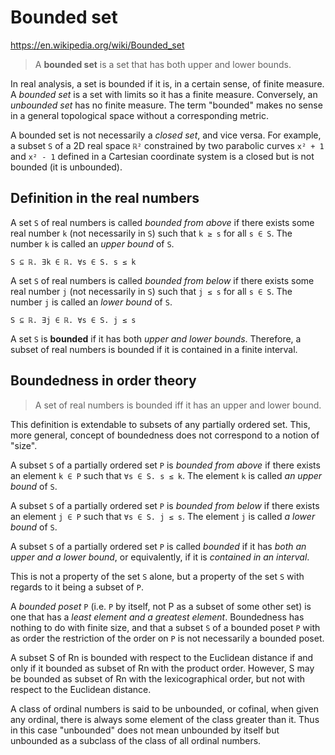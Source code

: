 # Bounded set

https://en.wikipedia.org/wiki/Bounded_set

>A **bounded set** is a set that has both upper and lower bounds.

In real analysis, a set is bounded if it is, in a certain sense, of finite measure. A *bounded set* is a set with limits so it has a finite measure. Conversely, an *unbounded set* has no finite measure. The term "bounded" makes no sense in a general topological space without a corresponding metric.

A bounded set is not necessarily a *closed set*, and vice versa. For example, a subset `S` of a 2D real space `ℝ²` constrained by two parabolic curves `x² + 1` and `x² - 1` defined in a Cartesian coordinate system is a closed but is not bounded (it is unbounded).

## Definition in the real numbers

A set `S` of real numbers is called *bounded from above* if there exists some real number `k` (not necessarily in `S`) such that `k ≥ s` for all `s ∈ S`. The number `k` is called an *upper bound* of `S`.

`S ⊆ ℝ. ∃k ∈ ℝ. ∀s ∈ S. s ≤ k`

A set `S` of real numbers is called *bounded from below* if there exists some real number `j` (not necessarily in `S`) such that `j ≤ s` for all `s ∈ S`. The number `j` is called an *lower bound* of `S`.

`S ⊆ ℝ. ∃j ∈ ℝ. ∀s ∈ S. j ≤ s`

A set `S` is **bounded** if it has both *upper and lower bounds*. Therefore, a subset of real numbers is bounded if it is contained in a finite interval.

## Boundedness in order theory

>A set of real numbers is bounded iff it has an upper and lower bound.

This definition is extendable to subsets of any partially ordered set. This, more general, concept of boundedness does not correspond to a notion of "size".

A subset `S` of a partially ordered set `P` is *bounded from above* 
if there exists an element `k ∈ P` such that `∀s ∈ S. s ≤ k`. 
The element `k` is called *an upper bound* of `S`.

A subset `S` of a partially ordered set `P` is *bounded from below* 
if there exists an element `j ∈ P` such that `∀s ∈ S. j ≤ s`. 
The element `j` is called *a lower bound* of `S`.

A subset `S` of a partially ordered set `P` is called *bounded* 
if it has *both an upper and a lower bound*, 
or equivalently, if it is *contained in an interval*. 

This is not a property of the set `S` alone, 
but a property of the set `S` 
with regards to it being a subset of `P`.

A *bounded poset* `P` (i.e. `P` by itself, not P as a subset of some other set) is one that has a *least element and a greatest element*. Boundedness has nothing to do with finite size, and that a subset `S` of a bounded poset `P` with as order the restriction of the order on `P` is not necessarily a bounded poset.

A subset S of Rn is bounded with respect to the Euclidean distance if and only if it bounded as subset of Rn with the product order. However, S may be bounded as subset of Rn with the lexicographical order, but not with respect to the Euclidean distance.

A class of ordinal numbers is said to be unbounded, or cofinal, when given any ordinal, there is always some element of the class greater than it. Thus in this case "unbounded" does not mean unbounded by itself but unbounded as a subclass of the class of all ordinal numbers.
